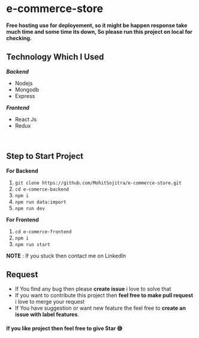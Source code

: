# e-commerce-store

**Free hosting use for deployement, so it might be happen response take much time and some time its down, So please run this project on local for checking.**


 ## Technology Which I Used
   ***Backend***
   
 - Nodejs
 - Mongodb
 - Express

 ***Frontend***
 

 - React Js
 - Redux

<br />

 ## Step to Start Project
 

 
**For Backend**
 1. `git clone https://github.com/MohitSojitra/e-commerce-store.git`
 2. `cd e-comerce-backend`
 3. `npm i`
 4. `npm run data:import`
 5. `npm run dev`

**For Frontend**

 1. `cd e-comerce-frontend`
 2. `npm i`
 3. `npm run start`

**NOTE** : If you stuck then contact me on LinkedIn 

## Request

 - If You find any bug then please **create issue** i love to solve that
 - If you want to contribute this project then **feel free to make pull request** i love to merge your request
 - If You have suggestion or want new feature the feel free to **create an issue with label features**.


#### If you like project then feel free to give Star 😅


